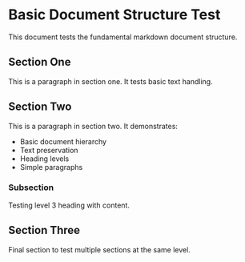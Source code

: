 # Basic Document Structure Test

This document tests the fundamental markdown document structure.

## Section One

This is a paragraph in section one. It tests basic text handling.

## Section Two

This is a paragraph in section two. It demonstrates:
- Basic document hierarchy
- Text preservation
- Heading levels
- Simple paragraphs

### Subsection

Testing level 3 heading with content.

## Section Three

Final section to test multiple sections at the same level.
